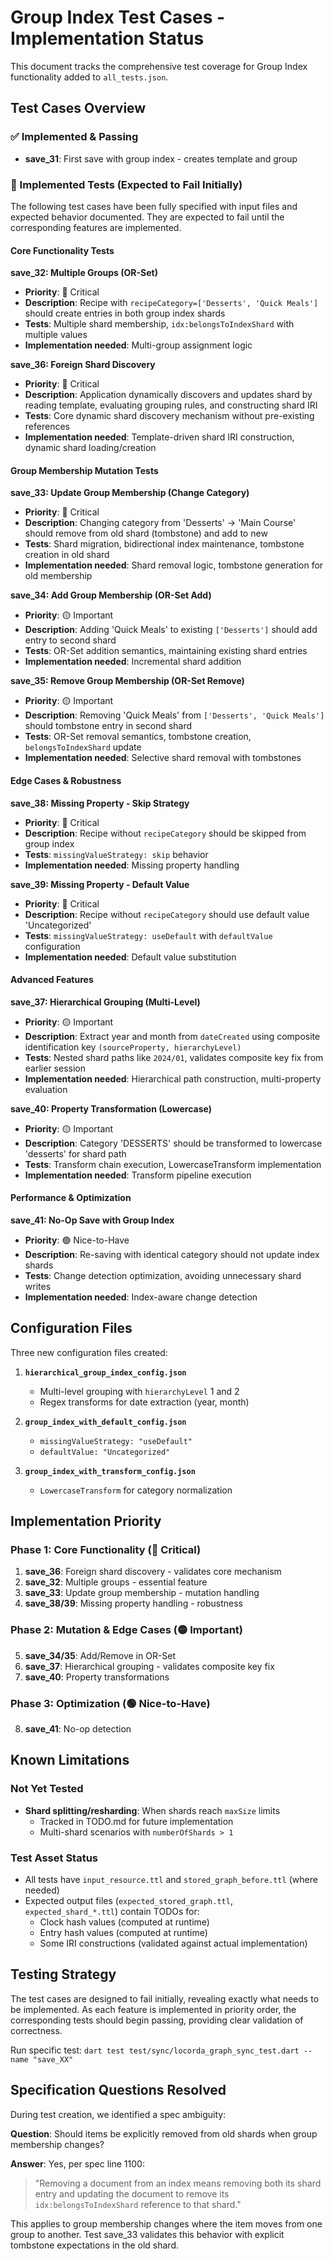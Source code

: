 # Group Index Test Cases - Implementation Status

This document tracks the comprehensive test coverage for Group Index functionality added to `all_tests.json`.

## Test Cases Overview

### ✅ Implemented & Passing
- **save_31**: First save with group index - creates template and group

### 🔧 Implemented Tests (Expected to Fail Initially)

The following test cases have been fully specified with input files and expected behavior documented. They are expected to fail until the corresponding features are implemented.

#### Core Functionality Tests

**save_32: Multiple Groups (OR-Set)**
- **Priority**: 🔴 Critical
- **Description**: Recipe with `recipeCategory=['Desserts', 'Quick Meals']` should create entries in both group index shards
- **Tests**: Multiple shard membership, `idx:belongsToIndexShard` with multiple values
- **Implementation needed**: Multi-group assignment logic

**save_36: Foreign Shard Discovery**
- **Priority**: 🔴 Critical  
- **Description**: Application dynamically discovers and updates shard by reading template, evaluating grouping rules, and constructing shard IRI
- **Tests**: Core dynamic shard discovery mechanism without pre-existing references
- **Implementation needed**: Template-driven shard IRI construction, dynamic shard loading/creation

#### Group Membership Mutation Tests

**save_33: Update Group Membership (Change Category)**
- **Priority**: 🔴 Critical
- **Description**: Changing category from 'Desserts' → 'Main Course' should remove from old shard (tombstone) and add to new
- **Tests**: Shard migration, bidirectional index maintenance, tombstone creation in old shard
- **Implementation needed**: Shard removal logic, tombstone generation for old membership

**save_34: Add Group Membership (OR-Set Add)**
- **Priority**: 🟡 Important
- **Description**: Adding 'Quick Meals' to existing `['Desserts']` should add entry to second shard
- **Tests**: OR-Set addition semantics, maintaining existing shard entries
- **Implementation needed**: Incremental shard addition

**save_35: Remove Group Membership (OR-Set Remove)**
- **Priority**: 🟡 Important
- **Description**: Removing 'Quick Meals' from `['Desserts', 'Quick Meals']` should tombstone entry in second shard
- **Tests**: OR-Set removal semantics, tombstone creation, `belongsToIndexShard` update
- **Implementation needed**: Selective shard removal with tombstones

#### Edge Cases & Robustness

**save_38: Missing Property - Skip Strategy**
- **Priority**: 🔴 Critical
- **Description**: Recipe without `recipeCategory` should be skipped from group index
- **Tests**: `missingValueStrategy: skip` behavior
- **Implementation needed**: Missing property handling

**save_39: Missing Property - Default Value**
- **Priority**: 🔴 Critical
- **Description**: Recipe without `recipeCategory` should use default value 'Uncategorized'
- **Tests**: `missingValueStrategy: useDefault` with `defaultValue` configuration
- **Implementation needed**: Default value substitution

#### Advanced Features

**save_37: Hierarchical Grouping (Multi-Level)**
- **Priority**: 🟡 Important
- **Description**: Extract year and month from `dateCreated` using composite identification key `(sourceProperty, hierarchyLevel)`
- **Tests**: Nested shard paths like `2024/01`, validates composite key fix from earlier session
- **Implementation needed**: Hierarchical path construction, multi-property evaluation

**save_40: Property Transformation (Lowercase)**
- **Priority**: 🟡 Important
- **Description**: Category 'DESSERTS' should be transformed to lowercase 'desserts' for shard path
- **Tests**: Transform chain execution, LowercaseTransform implementation
- **Implementation needed**: Transform pipeline execution

#### Performance & Optimization

**save_41: No-Op Save with Group Index**
- **Priority**: 🟢 Nice-to-Have
- **Description**: Re-saving with identical category should not update index shards
- **Tests**: Change detection optimization, avoiding unnecessary shard writes
- **Implementation needed**: Index-aware change detection

## Configuration Files

Three new configuration files created:

1. **`hierarchical_group_index_config.json`**
   - Multi-level grouping with `hierarchyLevel` 1 and 2
   - Regex transforms for date extraction (year, month)

2. **`group_index_with_default_config.json`**
   - `missingValueStrategy: "useDefault"`
   - `defaultValue: "Uncategorized"`

3. **`group_index_with_transform_config.json`**
   - `LowercaseTransform` for category normalization

## Implementation Priority

### Phase 1: Core Functionality (🔴 Critical)
1. **save_36**: Foreign shard discovery - validates core mechanism
2. **save_32**: Multiple groups - essential feature
3. **save_33**: Update group membership - mutation handling
4. **save_38/39**: Missing property handling - robustness

### Phase 2: Mutation & Edge Cases (🟡 Important)
5. **save_34/35**: Add/Remove in OR-Set
6. **save_37**: Hierarchical grouping - validates composite key fix
7. **save_40**: Property transformations

### Phase 3: Optimization (🟢 Nice-to-Have)
8. **save_41**: No-op detection

## Known Limitations

### Not Yet Tested
- **Shard splitting/resharding**: When shards reach `maxSize` limits
  - Tracked in TODO.md for future implementation
  - Multi-shard scenarios with `numberOfShards > 1`
  
### Test Asset Status
- All tests have `input_resource.ttl` and `stored_graph_before.ttl` (where needed)
- Expected output files (`expected_stored_graph.ttl`, `expected_shard_*.ttl`) contain TODOs for:
  - Clock hash values (computed at runtime)
  - Entry hash values (computed at runtime)
  - Some IRI constructions (validated against actual implementation)

## Testing Strategy

The test cases are designed to fail initially, revealing exactly what needs to be implemented. As each feature is implemented in priority order, the corresponding tests should begin passing, providing clear validation of correctness.

Run specific test: `dart test test/sync/locorda_graph_sync_test.dart --name "save_XX"`

## Specification Questions Resolved

During test creation, we identified a spec ambiguity:

**Question**: Should items be explicitly removed from old shards when group membership changes?

**Answer**: Yes, per spec line 1100:
> "Removing a document from an index means removing both its shard entry and updating the document to remove its `idx:belongsToIndexShard` reference to that shard."

This applies to group membership changes where the item moves from one group to another. Test save_33 validates this behavior with explicit tombstone expectations in the old shard.
